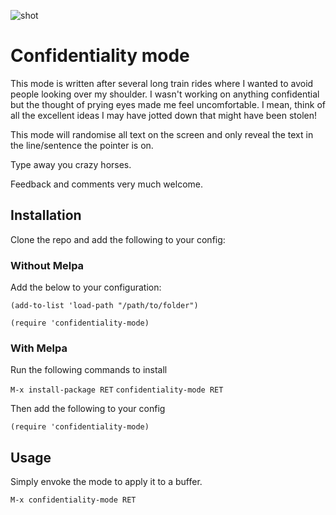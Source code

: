 ![shot](./conf-mode.jpg)

# Confidentiality mode

 This mode is written after several long train rides where I wanted to avoid people looking over my shoulder. I wasn't working on anything confidential but the thought of prying eyes made me feel uncomfortable. I mean, think of all the excellent ideas I may have jotted down that might have been stolen!

 This mode will randomise all text on the screen and only reveal the text in the line/sentence the pointer is on.

 Type away you crazy horses.

 Feedback and comments very much welcome.

## Installation

Clone the repo and add the following to your config:

### Without Melpa
Add the below to your configuration:

`(add-to-list 'load-path "/path/to/folder")`


`(require 'confidentiality-mode)`

### With Melpa
Run the following commands to install

`M-x install-package RET`
`confidentiality-mode RET`

Then add the following to your config

```elisp
(require 'confidentiality-mode)
```


## Usage

Simply envoke the mode to apply it to a buffer.

`M-x confidentiality-mode RET`

